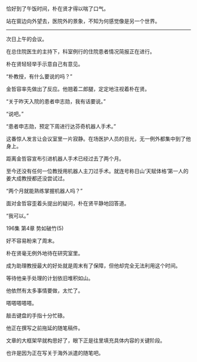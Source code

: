 恰好到了午饭时间，朴在贤才得以喘了口气。

站在窗边向外望去，医院外的景象，不知为何感觉像是另一个世界。

* * *

次日上午的会议。

在总住院医生的主持下，科室例行的住院患者情况简报正在进行。

朴在贤轻轻举手示意自己有意见。

“朴教授，有什么要说的吗？”

金哲容率先做出了反应。他翘着二郎腿，定定地注视着朴在贤。

“关于昨天入院的患者申志勋，我有话要说。”

“说吧。”

“患者申志勋，预定下周进行达芬奇机器人手术。”

这番惊人发言让会议室里一片寂静。在场医护人员的目光，无一例外都集中到了他身上。

距离金哲容宣布引进机器人手术已经过去了两个月。

至今还没有任何一位教授用机器人主刀过手术。就连号称日山‘天赋体格’第一人的姜大成教授都还没尝试过。

“两个月就能熟练掌握机器人吗？”

面对金哲容歪着头提出的疑问，朴在贤平静地回答道。

“我可以。”

196集 第4章 势如破竹(5)

好不容易盼来了周末。

朴在贤毫无例外地待在研究室里。

成为助理教授最大的好处就是周末有了保障，但他却完全无法利用这个时间。

等待他亲手处理的计划依旧堆积如山。

他依然有太多事情要做，太忙了。

嗒嗒嗒嗒嗒。

敲击键盘的手指十分忙碌。

他正在撰写之前拖延的随笔稿件。

文章的大框架早就构思好了，眼下正是往里填充具体内容的关键阶段。

也许是因为正在写关于海外派遣的随笔吧。